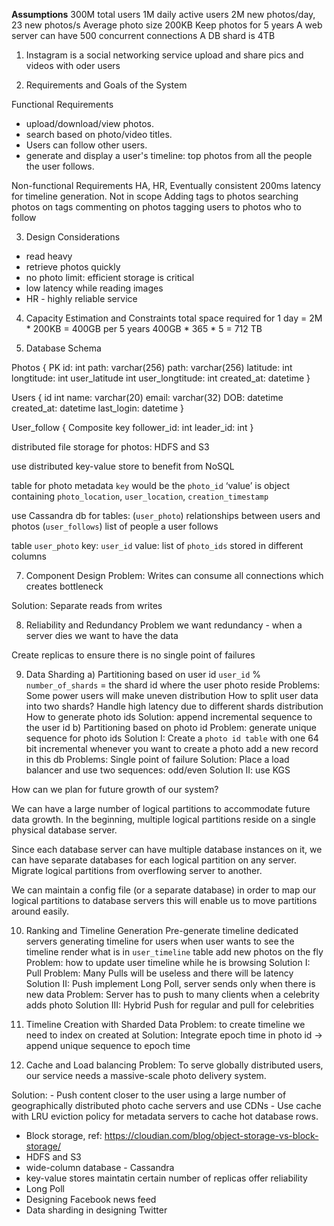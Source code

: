 **Assumptions**
300M total users
1M daily active users
2M new photos/day, 23 new photos/s
Average photo size 200KB
Keep photos for 5 years
A web server can have 500 concurrent connections
A DB shard is 4TB

1. Instagram is a social networking service
  upload and share pics and videos with oder users

2. Requirements and Goals of the System

Functional Requirements
  - upload/download/view photos.
  - search based on photo/video titles.
  - Users can follow other users.
  - generate and display a user's timeline:
      top photos from all the people the user follows.

Non-functional Requirements
  HA, HR, Eventually consistent
  200ms latency for timeline generation.
  Not in scope
    Adding tags to photos
    searching photos on tags
    commenting on photos
    tagging users to photos
    who to follow

3. Design Considerations
  - read heavy
  - retrieve photos quickly
  - no photo limit: efficient storage is critical
  - low latency while reading images
  - HR - highly reliable service

4. Capacity Estimation and Constraints
  total space required for 1 day = 2M * 200KB = 400GB
  per 5 years 400GB * 365 * 5 = 712 TB

6. Database Schema

Photos {
  PK id:               int
     path:             varchar(256)
     path:             varchar(256)
     latitude:         int
     longtitude:       int
     user_latitude     int
     user_longtitude:  int
     created_at:       datetime
}

Users {
  id          int
  name:       varchar(20)
  email:      varchar(32)
  DOB:        datetime
  created_at: datetime
  last_login: datetime
}

User_follow {
  Composite key
  follower_id: int
  leader_id:   int
}

distributed file storage for photos: HDFS and S3

use distributed key-value store to benefit from NoSQL

table for photo metadata
  `key` would be the `photo_id`
  ‘value’ is object containing `photo_location`, `user_location`, `creation_timestamp`

use Cassandra db for tables:
  (`user_photo`) relationships between users and photos
  (`user_follows`) list of people a user follows

table `user_photo`
  key: `user_id`
  value: list of `photo_ids` stored in different columns

7. Component Design
  Problem: Writes can consume all connections which creates bottleneck

  Solution: Separate reads from writes

8. Reliability and Redundancy
  Problem we want redundancy - when a server dies we want to have the data

  Create replicas to ensure there is no single point of failures

9. Data Sharding
  a) Partitioning based on user id
  `user_id` % `number_of_shards` = the shard id where the user photo reside
    Problems:
      Some power users will make uneven distribution
      How to split user data into two shards?
      Handle high latency due to different shards distribution
      How to generate photo ids
        Solution: append incremental sequence to the user id
  b) Partitioning based on photo id
    Problem: generate unique sequence for photo ids
    Solution I:
      Create a `photo id table` with one 64 bit incremental
      whenever you want to create a photo add a new record in this db
      Problems:
        Single point of failure
        Solution: Place a load balancer and use two sequences: odd/even
    Solution II: use KGS

How can we plan for future growth of our system?

We can have a large number of logical partitions to accommodate future data growth.
In the beginning, multiple logical partitions reside on a single physical database server.

Since each database server can have multiple database instances on it,
  we can have separate databases for each logical partition on any server.
  Migrate logical partitions from overflowing server to another.

  We can maintain a config file (or a separate database) in order to
  map our logical partitions to database servers
    this will enable us to move partitions around easily.

10. Ranking and Timeline Generation
  Pre-generate timeline
    dedicated servers generating timeline for users
    when user wants to see the timeline
      render what is in `user_timeline` table
      add new photos on the fly
      Problem: how to update user timeline while he is browsing
        Solution I: Pull
          Problem: Many Pulls will be useless and there will be latency
        Solution II: Push
          implement Long Poll, server sends only when there is new data
          Problem: Server has to push to many clients when a celebrity adds photo
        Solution III: Hybrid
          Push for regular and pull for celebrities

11. Timeline Creation with Sharded Data
  Problem: to create timeline we need to index on created at
  Solution: Integrate epoch time in photo id -> append unique sequence to epoch time

12. Cache and Load balancing
  Problem: To serve globally distributed users,
           our service needs a massive-scale photo delivery system.

  Solution:
    - Push content closer to the user using a large number of
      geographically distributed photo cache servers and use CDNs
    - Use cache with LRU eviction policy for metadata servers
      to cache hot database rows.

* Block storage, ref: https://cloudian.com/blog/object-storage-vs-block-storage/
* HDFS and S3
* wide-column database - Cassandra
* key-value stores maintatin certain number of replicas offer reliability
* Long Poll
* Designing Facebook news feed
* Data sharding in designing Twitter
